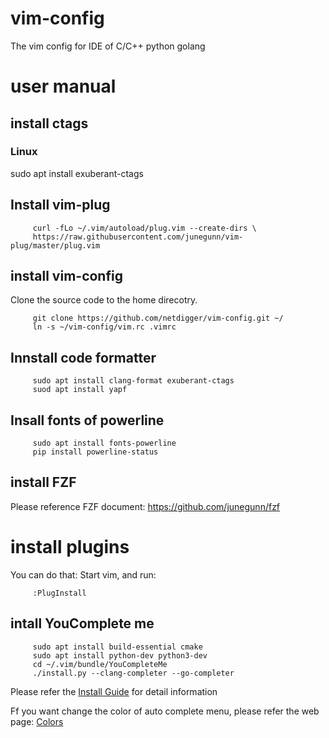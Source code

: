 # vim-config

The vim config for IDE of C/C++ python golang

# user manual

## install ctags

### Linux

sudo apt install exuberant-ctags

## Install vim-plug

         curl -fLo ~/.vim/autoload/plug.vim --create-dirs \
         https://raw.githubusercontent.com/junegunn/vim-plug/master/plug.vim

## install vim-config

Clone the source code to the home direcotry.

         git clone https://github.com/netdigger/vim-config.git ~/
         ln -s ~/vim-config/vim.rc .vimrc 

## Innstall code formatter

         sudo apt install clang-format exuberant-ctags
         suod apt install yapf

## Insall fonts of powerline

         sudo apt install fonts-powerline
         pip install powerline-status

## install FZF

Please reference FZF document: https://github.com/junegunn/fzf

# install plugins

You can do that: Start vim, and run:

         :PlugInstall

## intall YouComplete me

         sudo apt install build-essential cmake
         sudo apt install python-dev python3-dev
         cd ~/.vim/bundle/YouCompleteMe
         ./install.py --clang-completer --go-completer

Please refer the [Install Guide](https://github.com/Valloric/YouCompleteMe) 
for detail information

Ff you want change the color of auto complete menu, 
please refer the web page: [Colors](https://jonasjacek.github.io/colors/)
